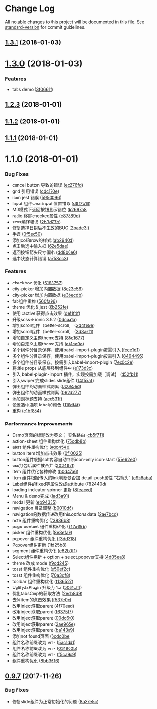 # Change Log

All notable changes to this project will be documented in this file. See [standard-version](https://github.com/conventional-changelog/standard-version) for commit guidelines.

<a name="1.3.1"></a>
## [1.3.1](https://github.com/nostaff/vimon/compare/v1.3.0...v1.3.1) (2018-01-03)



<a name="1.3.0"></a>
# [1.3.0](https://github.com/nostaff/vimon/compare/v1.2.3...v1.3.0) (2018-01-03)


### Features

* tabs demo ([3f0661f](https://github.com/nostaff/vimon/commit/3f0661f))



<a name="1.2.3"></a>
## [1.2.3](https://github.com/nostaff/vimon/compare/v1.1.2...v1.2.3) (2018-01-01)



<a name="1.1.2"></a>
## [1.1.2](https://github.com/nostaff/vimon/compare/v1.1.1...v1.1.2) (2018-01-01)



<a name="1.1.1"></a>
## [1.1.1](https://github.com/nostaff/vimon/compare/v1.1.0...v1.1.1) (2018-01-01)



<a name="1.1.0"></a>
# 1.1.0 (2018-01-01)


### Bug Fixes

* cancel button 导致的错误 ([ec276fd](https://github.com/nostaff/vimon/commit/ec276fd))
* grid 引用错误 ([cdc170e](https://github.com/nostaff/vimon/commit/cdc170e))
* icon jest 错误 ([5950096](https://github.com/nostaff/vimon/commit/5950096))
* Input 组件clearinput 位置错误 ([d9f7b18](https://github.com/nostaff/vimon/commit/d9f7b18))
* MD模式下返回按钮显示错位 ([b2697a8](https://github.com/nostaff/vimon/commit/b2697a8))
* radio 移除checked属性 ([c87889d](https://github.com/nostaff/vimon/commit/c87889d))
* scss编译错误 ([2b3d77b](https://github.com/nostaff/vimon/commit/2b3d77b))
* 修复选择日期后不生效的BUG ([2bade3f](https://github.com/nostaff/vimon/commit/2bade3f))
* 手误 ([0f5ec50](https://github.com/nostaff/vimon/commit/0f5ec50))
* 添加col和row的样式 ([ab2940d](https://github.com/nostaff/vimon/commit/ab2940d))
* 点击后选中输入框 ([62e5dae](https://github.com/nostaff/vimon/commit/62e5dae))
* 返回按钮箭头尺寸偏小 ([dd8b6e6](https://github.com/nostaff/vimon/commit/dd8b6e6))
* 选中状态计算错误 ([a758cc3](https://github.com/nostaff/vimon/commit/a758cc3))


### Features

* checkbox 优化 ([5188757](https://github.com/nostaff/vimon/commit/5188757))
* city-picker 增加内置数据 ([8c23c56](https://github.com/nostaff/vimon/commit/8c23c56))
* city-picker 增加内置数据 ([e3becdb](https://github.com/nostaff/vimon/commit/e3becdb))
* fab组件重构 ([560fa96](https://github.com/nostaff/vimon/commit/560fa96))
* theme 优化  & jest ([8b252fe](https://github.com/nostaff/vimon/commit/8b252fe))
* 使用 :active 获得点击效果 ([def1f4f](https://github.com/nostaff/vimon/commit/def1f4f))
* 升级scss=> ionic 3.9.2 ([0dcaa1a](https://github.com/nostaff/vimon/commit/0dcaa1a))
* 增加scroll组件（better-scroll） ([2d4f69e](https://github.com/nostaff/vimon/commit/2d4f69e))
* 增加scroll组件（better-scroll） ([3d3aef1](https://github.com/nostaff/vimon/commit/3d3aef1))
* 增加自定义主题theme支持 ([85e1677](https://github.com/nostaff/vimon/commit/85e1677))
* 增加自定义主题theme支持 ([ab1ec9a](https://github.com/nostaff/vimon/commit/ab1ec9a))
* 多个组件分目录保存，使用babel-import-plugin按需引入 ([fcce1d1](https://github.com/nostaff/vimon/commit/fcce1d1))
* 多个组件分目录保存，使用babel-import-plugin按需引入 ([8494496](https://github.com/nostaff/vimon/commit/8494496))
* 多个组件分目录保存，按需引入babel-import-plugin ([7ec0c2e](https://github.com/nostaff/vimon/commit/7ec0c2e))
* 将title props 从底层移到组件中 ([e173d9c](https://github.com/nostaff/vimon/commit/e173d9c))
* 引入  babel-plugin-import 插件，实现按需加载【调试】 ([d52fb11](https://github.com/nostaff/vimon/commit/d52fb11))
* 引入swiper 完成slides slide组件 ([14f55af](https://github.com/nostaff/vimon/commit/14f55af))
* 弹出组件的动画样式剥离 ([0c6e5ed](https://github.com/nostaff/vimon/commit/0c6e5ed))
* 弹出组件的动画样式剥离 ([062d277](https://github.com/nostaff/vimon/commit/062d277))
* 添加副标题支持 ([acd531f](https://github.com/nostaff/vimon/commit/acd531f))
* 设置选中选项 lebel的颜色 ([118df4f](https://github.com/nostaff/vimon/commit/118df4f))
* 重构 ([c1bf854](https://github.com/nostaff/vimon/commit/c1bf854))


### Performance Improvements

*  Demo页面的标题改为英文； 实名路由 ([cb5f711](https://github.com/nostaff/vimon/commit/cb5f711))
* action-sheet 组件重构优化 ([75cdb8b](https://github.com/nostaff/vimon/commit/75cdb8b))
* alert 组件重构优化 ([8dc4546](https://github.com/nostaff/vimon/commit/8dc4546))
* button item 增加点击效果 ([0f10025](https://github.com/nostaff/vimon/commit/0f10025))
* button组件根据solt内容自动判断icon-only  icon-start ([57e62e0](https://github.com/nostaff/vimon/commit/57e62e0))
* css打包后属性被合并 ([20249e1](https://github.com/nostaff/vimon/commit/20249e1))
* Item 组件优化各种修改 ([b0d47a6](https://github.com/nostaff/vimon/commit/b0d47a6))
* Item 组件根据传入的link判断是否加 detail-push属性 “右箭头” ([c9b6aba](https://github.com/nostaff/vimon/commit/c9b6aba))
* Label组件的fixed等属性改成atttibute ([782440d](https://github.com/nostaff/vimon/commit/782440d))
* loading indicator spinner 更新 ([8feaced](https://github.com/nostaff/vimon/commit/8feaced))
* Menu & demo完成 ([1ad3a91](https://github.com/nostaff/vimon/commit/1ad3a91))
* modal 更新 ([eb94335](https://github.com/nostaff/vimon/commit/eb94335))
* navigation 目录调整 ([b0010d6](https://github.com/nostaff/vimon/commit/b0010d6))
* navigation的数据传递改用this.$options.$data ([2ae7bcd](https://github.com/nostaff/vimon/commit/2ae7bcd))
* note 组件重构优化 ([73836b8](https://github.com/nostaff/vimon/commit/73836b8))
* page content 组件重构优化 ([517a65b](https://github.com/nostaff/vimon/commit/517a65b))
* picker 组件重构优化 ([8e3efa9](https://github.com/nostaff/vimon/commit/8e3efa9))
* popover 组件重构优化 ([f3dd318](https://github.com/nostaff/vimon/commit/f3dd318))
* Popover组件更新 ([1fd25b8](https://github.com/nostaff/vimon/commit/1fd25b8))
* segment 组件重构优化 ([e82b0f1](https://github.com/nostaff/vimon/commit/e82b0f1))
* Select组件更新 + option + select.popover支持 ([4d05ea8](https://github.com/nostaff/vimon/commit/4d05ea8))
* theme 改成 mode ([f9cd245](https://github.com/nostaff/vimon/commit/f9cd245))
* toast 组件重构优化 ([e50ef2c](https://github.com/nostaff/vimon/commit/e50ef2c))
* toast 组件重构优化 ([70a3df8](https://github.com/nostaff/vimon/commit/70a3df8))
* toolbar 组件重构优化 ([f136527](https://github.com/nostaff/vimon/commit/f136527))
* UglifyJsPlugin 升级为 1.x ([5081cf4](https://github.com/nostaff/vimon/commit/5081cf4))
* 优化tabsCmp的获取方法 ([2ecb8d9](https://github.com/nostaff/vimon/commit/2ecb8d9))
* 去掉item的点击效果 ([f537e0c](https://github.com/nostaff/vimon/commit/f537e0c))
* 改用inject获取parent ([4f70ead](https://github.com/nostaff/vimon/commit/4f70ead))
* 改用inject获取parent ([f6375f7](https://github.com/nostaff/vimon/commit/f6375f7))
* 改用inject获取parent ([00dc6f0](https://github.com/nostaff/vimon/commit/00dc6f0))
* 改用inject获取parent ([2ae965e](https://github.com/nostaff/vimon/commit/2ae965e))
* 改用inject获取parent ([ba143a9](https://github.com/nostaff/vimon/commit/ba143a9))
* 添加not found页面 ([6cdc0be](https://github.com/nostaff/vimon/commit/6cdc0be))
* 组件名称前缀改为 vm- ([5ac1dd1](https://github.com/nostaff/vimon/commit/5ac1dd1))
* 组件名称前缀改为 vm- ([031900b](https://github.com/nostaff/vimon/commit/031900b))
* 组件名称前缀改为 vm- ([f5ca9c9](https://github.com/nostaff/vimon/commit/f5ca9c9))
* 组件重构优化 ([8bb3616](https://github.com/nostaff/vimon/commit/8bb3616))



<a name="0.9.7"></a>
## [0.9.7](https://github.com/vm-component/vimo/compare/v0.9.6...v0.9.7) (2017-11-26)


### Bug Fixes

* 修复slide组件为正常初始化的问题 ([8a37e5c](https://github.com/vm-component/vimo/commit/8a37e5c))
